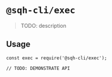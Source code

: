 # `@sqh-cli/exec`

> TODO: description

## Usage

```
const exec = require('@sqh-cli/exec');

// TODO: DEMONSTRATE API
```
